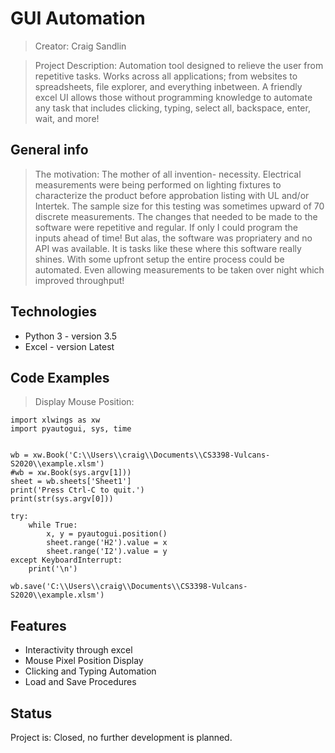 # GUI Automation
> Creator: Craig Sandlin

> Project Description: Automation tool designed to relieve the user from repetitive tasks. Works across all applications; from websites to spreadsheets, file explorer, and everything inbetween. A friendly excel UI allows those without programming knowledge to automate any task that includes clicking, typing, select all, backspace, enter, wait, and more! 

## General info
> The motivation: The mother of all invention- necessity. Electrical measurements were being performed on lighting fixtures to characterize the product before approbation listing with UL and/or Intertek. The sample size for this testing was sometimes upward of 70 discrete measurements. The changes that needed to be made to the software were repetitive and regular. If only I could program the inputs ahead of time! But alas, the software was propriatery and no API was available. It is tasks like these where this software really shines. With some upfront setup the entire process could be automated. Even allowing measurements to be taken over night which improved throughput!


## Technologies
* Python 3 - version 3.5
* Excel - version Latest


## Code Examples
>Display Mouse Position:
```
import xlwings as xw
import pyautogui, sys, time


wb = xw.Book('C:\\Users\\craig\\Documents\\CS3398-Vulcans-S2020\\example.xlsm')
#wb = xw.Book(sys.argv[1]))
sheet = wb.sheets['Sheet1']
print('Press Ctrl-C to quit.')
print(str(sys.argv[0]))

try:
    while True:
        x, y = pyautogui.position()
        sheet.range('H2').value = x
        sheet.range('I2').value = y
except KeyboardInterrupt:
    print('\n')

wb.save('C:\\Users\\craig\\Documents\\CS3398-Vulcans-S2020\\example.xlsm')
```

## Features
* Interactivity through excel
* Mouse Pixel Position Display
* Clicking and Typing Automation
* Load and Save Procedures



## Status
Project is: Closed, no further development is planned.


